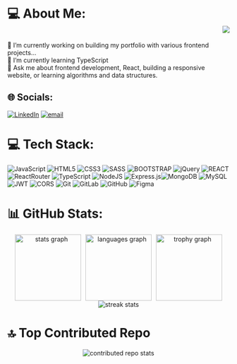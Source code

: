 # 💻 About Me: <div align="right"> <img src="https://visitor-badge.laobi.icu/badge?page_id=iamperii.iamperii&right_color=darkgreen"  /></div>
🔭 I’m currently working on building my portfolio with various frontend projects...<br>🌱 I’m currently learning TypeScript<br>💬 Ask me about frontend development, React, building a responsive website, or learning algorithms and data structures.


## 🌐 Socials:
[![LinkedIn](https://img.shields.io/badge/LinkedIn-%230077B5.svg?logo=linkedin&logoColor=white)](https://linkedin.com/in/www.linkedin.com/in/perimemmedova) [![email](https://img.shields.io/badge/Email-D14836?logo=gmail&logoColor=white)](mailto:memmedovaperiii@gmail.com) 

# 💻 Tech Stack:
![JavaScript](https://img.shields.io/badge/javascript-%23323330.svg?style=for-the-badge&logo=javascript&logoColor=%23F7DF1E) ![HTML5](https://img.shields.io/badge/html5-%23E34F26.svg?sstyle=for-the-badge&logo=html5&logoColor=white)  ![CSS3](https://img.shields.io/badge/css3-%231572B6.svg?style=for-the-badge&logo=css3&logoColor=white) ![SASS](https://img.shields.io/badge/SASS-hotpink.svg?style=for-the-badge&logo=SASS&logoColor=white)  ![BOOTSTRAP](https://img.shields.io/badge/BOOTSTRAP-hotpink.svg?style=for-the-badge&logo=BOOTSTRAP&logoColor=white)  ![jQuery](https://img.shields.io/badge/jQuery-%23007ACC.svg?style=for-the-badge&logo=jQuery&logoColor=white)  ![REACT](https://img.shields.io/badge/react-%23007ACC.svg?style=for-the-badge&logo=react&logoColor=white) ![ReactRouter](https://img.shields.io/badge/ReactRouter-%23007ACC.svg?style=for-the-badge&logo=ReactRouter&logoColor=white)  ![TypeScript](https://img.shields.io/badge/typescript-%23007ACC.svg?style=for-the-badge&logo=typescript&logoColor=white) ![NodeJS](https://img.shields.io/badge/node.js-6DA55F?style=for-the-badge&logo=node.js&logoColor=white)  ![Express.js](https://img.shields.io/badge/express.js-%23404d59.svg?style=for-the-badge&logo=express&logoColor=white)![MongoDB](https://img.shields.io/badge/MongoDB-%234ea94b.svg?style=for-the-badge&logo=mongodb&logoColor=white)  ![MySQL](https://img.shields.io/badge/mysql-4479A1.svg?style=for-the-badge&logo=mysql&logoColor=white)![JWT](https://img.shields.io/badge/JWT-%23000000.svg?style=for-the-badge&logo=json-web-tokens&logoColor=white)  ![CORS](https://img.shields.io/badge/CORS-%23000000.svg?style=flat&logo=cors&logoColor=white) ![Git](https://img.shields.io/badge/git-%23F05033.svg?style=flat&logo=git&logoColor=white)  ![GitLab](https://img.shields.io/badge/gitlab-%23181717.svg?style=flat&logo=gitlab&logoColor=white)  ![GitHub](https://img.shields.io/badge/github-%23121011.svg?style=for-the-badge&logo=github&logoColor=white)  ![Figma](https://img.shields.io/badge/figma-%23F24E1E.svg?style=for-the-badge&logo=figma&logoColor=white)

# 📊 GitHub Stats:
<div align="center">
  <div style="display: flex; justify-content: center; align-items: center; gap: 10px;">
    <img src="https://github-readme-stats.vercel.app/api?username=iamperii&hide_title=false&hide_rank=false&show_icons=true&include_all_commits=true&count_private=true&disable_animations=false&theme=dracula&locale=en&hide_border=false&order=1" height="150" alt="stats graph" />
    <img src="https://github-readme-stats.vercel.app/api/top-langs?username=iamperii&locale=en&hide_title=false&layout=compact&card_width=320&langs_count=5&theme=dracula&hide_border=false&order=2" height="150" alt="languages graph" />
    <img src="https://github-profile-trophy.vercel.app?username=iamperii&theme=dracula&column=-1&row=1&margin-w=8&margin-h=8&no-bg=false&no-frame=false&order=4" height="150" alt="trophy graph" />
  </div>

  <div style="display: flex; justify-content: center; align-items: center;">
    <img src="https://github-readme-streak-stats.herokuapp.com/?user=iamperii&theme=dark&hide_border=false" alt="streak stats" />
  </div>
</div>


# 🔝 Top Contributed Repo
<div style="display: flex; justify-content: center; align-items: center;">
  <img src="https://github-contributor-stats.vercel.app/api?username=iamperii&limit=5&theme=dark&combine_all_yearly_contributions=true" alt="contributed repo stats" />
</div>

